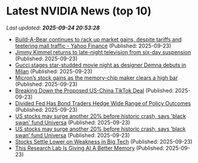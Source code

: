 # Latest NVIDIA News (top 10)
_Last updated: **2025-09-24 20:53:28**_

- [Build-A-Bear continues to rack up market gains, despite tariffs and teetering mall traffic - Yahoo Finance](https://slashdot.org/firehose.pl?op=view&amp;id=179499538) (Published: 2025-09-23)
- [Jimmy Kimmel returns to late-night television from six-day suspension](https://biztoc.com/x/4797f6c7974bd70c) (Published: 2025-09-23)
- [Gucci stages star-studded movie night as designer Demna debuts in Milan](https://biztoc.com/x/a500cba9717b3d07) (Published: 2025-09-23)
- [Micron’s stock gains as the memory-chip maker clears a high bar](https://biztoc.com/x/2df1638b2b1687be) (Published: 2025-09-23)
- [Breaking Down the Proposed US-China TikTok Deal](https://biztoc.com/x/9978d77f494c3584) (Published: 2025-09-23)
- [Divided Fed Has Bond Traders Hedge Wide Range of Policy Outcomes](https://biztoc.com/x/c4b9a4d4ba280bfd) (Published: 2025-09-23)
- [US stocks may surge another 20% before historic crash, says 'black swan' fund Universa](https://biztoc.com/x/36a68532971e2c87) (Published: 2025-09-23)
- [US stocks may surge another 20% before historic crash, says ’black swan’ fund Universa](https://biztoc.com/x/d4765e6e3be65a08) (Published: 2025-09-23)
- [Stocks Settle Lower on Weakness in Big Tech](https://biztoc.com/x/9c77ef84b4d28c87) (Published: 2025-09-23)
- [This Research Lab Is Giving AI A Better Memory](https://www.forbes.com/sites/the-prompt/2025/09/23/this-research-lab-is-giving-ai-a-better-memory/) (Published: 2025-09-23)
